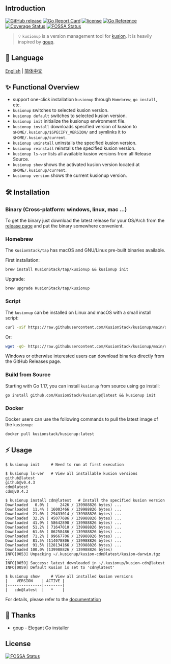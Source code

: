 ## Introduction

[![GitHub release](https://img.shields.io/github/release/KusionStack/kusionup.svg)](https://github.com/KusionStack/kusionup/releases)
[![Go Report Card](https://goreportcard.com/badge/github.com/KusionStack/kusionup)](https://goreportcard.com/report/github.com/KusionStack/kusionup)
[![license](https://img.shields.io/github/license/KusionStack/kusionup.svg)](https://github.com/KusionStack/kusionup/blob/main/LICENSE)
[![Go Reference](https://pkg.go.dev/badge/github.com/KusionStack/kusionup.svg)](https://pkg.go.dev/github.com/KusionStack/kusionup)
[![Coverage Status](https://coveralls.io/repos/github/KusionStack/kusionup/badge.svg)](https://coveralls.io/github/KusionStack/kusionup)
[![FOSSA Status](https://app.fossa.com/api/projects/git%2Bgithub.com%2FKusionStack%2Fkusionup.svg?type=shield)](https://app.fossa.com/projects/git%2Bgithub.com%2FKusionStack%2Fkusionup?ref=badge_shield)

> 💡 `kusionup` is a version management tool for [kusion](https://github.com/KusionStack/kusion). It is heavily inspired by [goup](https://github.com/owenthereal/goup).

## 📜️ Language

[English](https://github.com/KusionStack/kusionup/blob/main/README.md) | [简体中文](https://github.com/KusionStack/kusionup/blob/main/README-zh.md)

## ✨ Functional Overview

* support one-click installation `kusionup` through `Homebrew`, `go install`, etc.
* `kusionup` switches to selected kusion version.
* `kusionup default` switches to selected kusion version.
* `kusionup init` initialize the kusionup environment file.
* `kusionup install` downloads specified version of kusion to `$HOME/.kusionup/$SPECIFY_VERSION/` and symlinks it to `$HOME/.kusionup/current`.
* `kusionup uninstall` uninstalls the specified kusion version.
* `kusionup reinstall` reinstalls the specified kusion version.
* `kusionup ls-ver` lists all available kusion versions from all Release Source.
* `kusionup show` shows the activated kusion version located at `$HOME/.kusionup/current`.
* `kusionup version` shows the current kusionup version.

## 🛠️ Installation

### Binary (Cross-platform: windows, linux, mac ...)

To get the binary just download the latest release for your OS/Arch from the [release page](https://github.com/KusionStack/kusionup/releases) and put the binary somewhere convenient.

### Homebrew

The `KusionStack/tap` has macOS and GNU/Linux pre-built binaries available.

First installation:

```
brew install KusionStack/tap/kusionup && kusionup init
```

Upgrade:

```
brew upgrade KusionStack/tap/kusionup
```

### Script

The `kusionup` can be installed on Linux and macOS with a small install script:

```bash
curl -sSf https://raw.githubusercontent.com/KusionStack/kusionup/main/scripts/install.sh | bash
```

Or:

```bash
wget -qO- https://raw.githubusercontent.com/KusionStack/kusionup/main/scripts/install.sh | bash
```

Windows or otherwise interested users can download binaries directly from the GitHub Releases page.

### Build from Source

Starting with Go 1.17, you can install `kusionup` from source using go install:

```
go install github.com/KusionStack/kusionup@latest && kusionup init
```

### Docker

Docker users can use the following commands to pull the latest image of the `kusionup`:

```
docker pull kusionstack/kusionup:latest
```

## ⚡ Usage

```
$ kusionup init     # Need to run at first execution

$ kusionup ls-ver   # View all installable kusion versions
github@latest
github@v0.4.3
cdn@latest
cdn@v0.4.3

$ kusionup install cdn@latest   # Install the specified kusion version
Downloaded   0.0% (     2426 / 139988826 bytes) ...
Downloaded  11.4% ( 16003466 / 139988826 bytes) ...
Downloaded  21.0% ( 29433014 / 139988826 bytes) ...
Downloaded  32.2% ( 45077686 / 139988826 bytes) ...
Downloaded  41.9% ( 58642898 / 139988826 bytes) ...
Downloaded  51.2% ( 71647010 / 139988826 bytes) ...
Downloaded  61.6% ( 86258486 / 139988826 bytes) ...
Downloaded  71.2% ( 99667706 / 139988826 bytes) ...
Downloaded  81.5% (114078806 / 139988826 bytes) ...
Downloaded  91.5% (128134166 / 139988826 bytes) ...
Downloaded 100.0% (139988826 / 139988826 bytes)
INFO[0053] Unpacking ~/.kusionup/kusion-cdn@latest/kusion-darwin.tgz ... 
INFO[0059] Success: latest downloaded in ~/.kusionup/kusion-cdn@latest 
INFO[0059] Default Kusion is set to 'cdn@latest'

$ kusionup show     # View all installed kusion versions
|    VERSION    | ACTIVE |
|---------------|--------|
|   cdn@latest  |   *    |
```

For details, please refer to the [documentation](https://kusionstack.io/docs/user_docs/getting-started/install/kusionup)

## 🙏 Thanks

* [goup](https://github.com/owenthereal/goup) - Elegant Go installer


## License
[![FOSSA Status](https://app.fossa.com/api/projects/git%2Bgithub.com%2FKusionStack%2Fkusionup.svg?type=large)](https://app.fossa.com/projects/git%2Bgithub.com%2FKusionStack%2Fkusionup?ref=badge_large)
